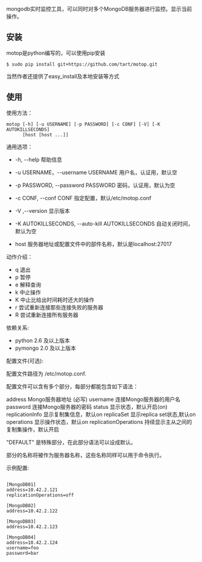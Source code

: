 mongodb实时监控工具，可以同时对多个MongoDB服务器进行监控。显示当前操作。

## 安装

motop是python编写的，可以使用pip安装

```
$ sudo pip install git+https://github.com/tart/motop.git
```

当然作者还提供了easy_install及本地安装等方式

## 使用

使用方法：

```
motop [-h] [-u USERNAME] [-p PASSWORD] [-c CONF] [-V] [-K AUTOKILLSECONDS]
      [host [host ...]]
```

通用选项：

- -h, --help					   帮助信息
- -u USERNAME，--username USERNAME		   用户名，认证用，默认空
- -p PASSWORD, --password PASSWORD		   密码，认证用，默认为空
- -c CONF, --conf CONF				   指定配置，默认/etc/motop.conf
- -V ,--version					   显示版本
- -K AUTOKILLSECONDS, --auto-kill AUTOKILLSECONDS  自动关闭时间，默认为空

- host 服务器地址或配置文件中的部件名称，默认是localhost:27017

动作介绍：

- q 退出
- p 暂停
- e 解释查询
- k 中止操作
- K 中止比给出时间耗时还大的操作
- r 尝试重新连接那些连接失败的服务器
- R 尝试重新连接所有服务器

依赖关系:

- python 2.6 及以上版本
- pymongo 2.0 及以上版本

配置文件(可选):

配置文件路径为 /etc/motop.conf.

配置文件可以含有多个部分，每部分都能包含如下语法：

address
Mongo服务器地址 (必写)
username
连接Mongo服务器的用户名
password
连接Mongo服务器的密码
status
显示状态，默认开启(on)
replicationInfo
显示复制集信息，默认on
replicaSet
显示replica set状态,默认on
operations
显示操作状态，默认on
replicationOperations
持续显示主从之间的复制集操作，默认开启

"DEFAULT" 是特殊部分，在此部分语法可以设成默认。

部分的名称将被作为服务器名称，这些名称同样可以用于命令执行。

示例配置:

```

[MongoDB01]
address=10.42.2.121
replicationOperations=off

[MongoDB02]
address=10.42.2.122

[MongoDB03]
address=10.42.2.123

[MongoDB04]
address=10.42.2.124
username=foo
password=bar

```
